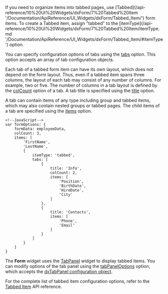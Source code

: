 <article>
If you need to organize items into tabbed pages, use [Tabbed](/api-reference/10%20UI%20Widgets/dxForm/7%20Tabbed%20Item '/Documentation/ApiReference/UI_Widgets/dxForm/Tabbed_Item/') form items. To create a Tabbed item, assign "tabbed" to the [itemType](/api-reference/10%20UI%20Widgets/dxForm/7%20Tabbed%20Item/itemType.md '/Documentation/ApiReference/UI_Widgets/dxForm/Tabbed_Item/#itemType') option.

You can specify configuration options of tabs using the [tabs](/api-reference/10%20UI%20Widgets/dxForm/7%20Tabbed%20Item/tabs '/Documentation/ApiReference/UI_Widgets/dxForm/Tabbed_Item/tabs/') option. This option accepts an array of tab configuration objects.

Each tab of a tabbed form item can have its own layout, which does not depend on the form layout. Thus, even if a tabbed item spans three columns, the layout of each tab may consist of any number of columns. For example, two or five. The number of columns in a tab layout is defined by the [colCount](/api-reference/10%20UI%20Widgets/dxForm/7%20Tabbed%20Item/tabs/colCount.md '/Documentation/ApiReference/UI_Widgets/dxForm/Tabbed_Item/tabs/#colCount') option of a tab. A tab title is specified using the [title](/api-reference/10%20UI%20Widgets/dxForm/7%20Tabbed%20Item/tabs/title.md '/Documentation/ApiReference/UI_Widgets/dxForm/Tabbed_Item/tabs/#title') option.

A tab can contain items of any type including group and tabbed items, which may also contain nested groups or tabbed pages. The child items of a tab are specified using the [items](/api-reference/10%20UI%20Widgets/dxForm/7%20Tabbed%20Item/tabs/items.md '/Documentation/ApiReference/UI_Widgets/dxForm/Tabbed_Item/tabs/#items') option.

    <!--JavaScript-->
    var formOptions: {
        formData: employeeData,
        colCount: 3,
        items: [
            'FirstName',
            'LastName',
            {
                itemType: 'tabbed',
                tabs: [
                    {
                        title: 'Info',
                        colCount: 2,
                        items: [
                            'Position',
                            'BirthDate',
                            'HireDate',
                            'City'
                        ]
                    },
                    {
                        title: 'Contacts',
                        items: [
                            'Phone',
                            'Email'
                        ]
                    }
                ]
            }
        ]
    }

<div class="simulator-desktop-container" data-view="Content/Applications/16_1/UIWidgets/dxForm/TabbedItem/markup.html, Content/Applications/16_1/UIWidgets/dxForm/TabbedItem/script.js, Content/Applications/16_1/UIWidgets/dxForm/common-styles.css"></div>

The **Form** widget uses the [TabPanel](/api-reference/10%20UI%20Widgets/dxTabPanel '/Documentation/ApiReference/UI_Widgets/dxTabPanel/') widget to display tabbed items. You can modify options of the tab panel using the [tabPanelOptions](/api-reference/10%20UI%20Widgets/dxForm/7%20Tabbed%20Item/tabPanelOptions.md '/Documentation/ApiReference/UI_Widgets/dxForm/Tabbed_Item/#tabPanelOptions') option, which accepts the [dxTabPanel configuration object](/api-reference/10%20UI%20Widgets/dxTabPanel/1%20Configuration '/Documentation/ApiReference/UI_Widgets/dxTabPanel/Configuration/').

For the complete list of tabbed item configuration options, refer to the [Tabbed Item](/api-reference/10%20UI%20Widgets/dxForm/7%20Tabbed%20Item '/Documentation/ApiReference/UI_Widgets/dxForm/Tabbed_Item/') API reference.
</article>